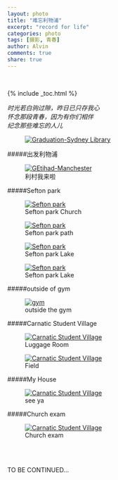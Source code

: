 ```yaml
---
layout: photo
title: "难忘利物浦"
excerpt: "record for life"
categories: photo
tags: [摄影, 青春]
author: Alvin
comments: true
share: true
---
```


&nbsp;  

{% include _toc.html %}

*时光若白驹过隙，昨日已只存我心*   
*怀念那段青春，因为有你们相伴*    
*纪念那些难忘的人儿*  
<figure >
<a href="{{ site.url }}/postimage/liverpool/1.png" title="Graduation-Sydney Library"><img src="{{ site.url }}/postimage/liverpool/1.png" alt="Graduation-Sydney Library"></a>
</figure>

#####出发利物浦
<figure >
<a href="{{ site.url }}/postimage/liverpool/2.png" title="Etihad-Manchester"><img src="{{ site.url }}/postimage/liverpool/2.png" alt="GEtihad-Manchester"></a>
<figcaption>利村我来啦</figcaption>
</figure>  

#####Sefton park
<figure >
<a href="{{ site.url }}/postimage/liverpool/3.png" title="Sefton park"><img src="{{ site.url }}/postimage/liverpool/3.png" alt="Sefton park"></a>
<figcaption>Sefton park Church</figcaption>
</figure>  

<figure >
<a href="{{ site.url }}/postimage/liverpool/4.png" title="Sefton park"><img src="{{ site.url }}/postimage/liverpool/4.png" alt="Sefton park"></a>
<figcaption>Sefton park path</figcaption>
</figure>  

<figure >
<a href="{{ site.url }}/postimage/liverpool/5.png" title="Sefton park"><img src="{{ site.url }}/postimage/liverpool/5.png" alt="Sefton park"></a>
<figcaption>Sefton park Lake</figcaption>
</figure>

<figure >
<a href="{{ site.url }}/postimage/liverpool/6.png" title="Sefton park"><img src="{{ site.url }}/postimage/liverpool/6.png" alt="Sefton park"></a>
<figcaption>Sefton park Lake</figcaption>
</figure>

#####outside of gym
<figure >
<a href="{{ site.url }}/postimage/liverpool/7.png" title="gym"><img src="{{ site.url }}/postimage/liverpool/7.png" alt="gym"></a>
<figcaption>outside the gym</figcaption>
</figure>  

#####Carnatic Student Village
<figure >
<a href="{{ site.url }}/postimage/liverpool/8.png" title="Carnatic Student Village"><img src="{{ site.url }}/postimage/liverpool/8.png" alt="Carnatic Student Village"></a>
<figcaption>Luggage Room</figcaption>
</figure>  

<figure >
<a href="{{ site.url }}/postimage/liverpool/9.png" title="Carnatic Student Village"><img src="{{ site.url }}/postimage/liverpool/9.png" alt="Carnatic Student Village"></a>
<figcaption>Field</figcaption>
</figure>  

#####My House
<figure >
<a href="{{ site.url }}/postimage/liverpool/10.png" title="Carnatic Student Village"><img src="{{ site.url }}/postimage/liverpool/10.png" alt="Carnatic Student Village"></a>
<figcaption>see ya</figcaption>
</figure> 

#####Church exam
<figure >
<a href="{{ site.url }}/postimage/liverpool/11.png" title="Carnatic Student Village"><img src="{{ site.url }}/postimage/liverpool/11.png" alt="Carnatic Student Village"></a>
<figcaption>Church exam</figcaption>
</figure> 

&nbsp;   
&nbsp;  

TO BE CONTINUED...  

<!-- 多说评论框 start -->
<div class="ds-thread" data-thread-key="photo" data-title="photo" ></div>
<!-- 多说评论框 end -->
<!-- 多说公共JS代码 start (一个网页只需插入一次) -->
<script type="text/javascript">
var duoshuoQuery = {short_name:"goaheadalvin"};
(function() {
var ds = document.createElement('script');
ds.type = 'text/javascript';ds.async = true;
ds.src = (document.location.protocol == 'https:' ? 'https:' : 'http:') + '//static.duoshuo.com/embed.js';
ds.charset = 'UTF-8';
(document.getElementsByTagName('head')[0] 
|| document.getElementsByTagName('body')[0]).appendChild(ds);
})();
</script>
<!-- 多说公共JS代码 end -->